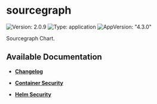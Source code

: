 # sourcegraph

![Version: 2.0.9](https://img.shields.io/badge/Version-2.0.9-informational?style=flat-square) ![Type: application](https://img.shields.io/badge/Type-application-informational?style=flat-square) ![AppVersion: "4.3.0"](https://img.shields.io/badge/AppVersion-"4.3.0"-informational?style=flat-square)

Sourcegraph Chart.

## Available Documentation

- [**Changelog**](CHANGELOG)

- [**Container Security**](container-security)

- [**Helm Security**](helm-security)

